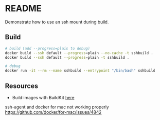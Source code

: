 # README

Demonstrate how to use an ssh mount during build.

## Build

```sh
# build (add --progress=plain to debug)
docker build --ssh default --progress=plain --no-cache -t sshbuild .
docker build --ssh default --progress=plain -t sshbuild .

# debug
docker run -it --rm --name sshbuild --entrypoint "/bin/bash" sshbuild
```

## Resources

* Build images with BuildKit [here](https://docs.docker.com/develop/develop-images/build_enhancements/#using-ssh-to-access-private-data-in-builds)  

ssh-agent and docker for mac not working properly
https://github.com/docker/for-mac/issues/4842